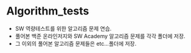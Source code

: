 # Algorithm_tests

- SW 역량테스트를 위한 알고리즘 문제 연습.
- 풀어본 백준 온라인저지와 SW Academy 알고리즘 문제를 각각 폴더에 저장.
- 그 이외의 풀어본 알고리즘 문제들은 etc...폴더에 저장.